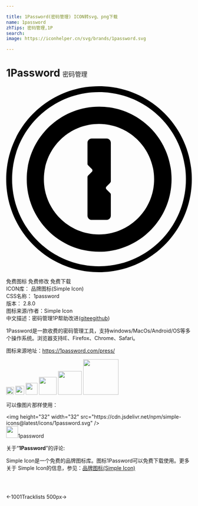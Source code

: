 ```yaml
---

title: 1Password(密码管理) ICON转svg、png下载
name: 1password
zhTips: 密码管理,1P
search: 
image: https://iconhelper.cn/svg/brands/1password.svg

---
```


# 1Password  <small style="font-size: 60%;font-weight: 100">密码管理</small>

<div id="svg" class="svg-wrap">
<svg role="img" viewBox="0 0 24 24" xmlns="http://www.w3.org/2000/svg"><title>1Password icon</title><path d="M10.51,10.013V7.299c0-0.306,0.248-0.554,0.554-0.554h1.911c0.306,0,0.554,0.248,0.554,0.554v4.968 c0,0.076-0.038,0.134-0.076,0.191l-0.478,0.478c-0.115,0.115-0.115,0.287,0,0.382l0.478,0.478c0.057,0.057,0.076,0.115,0.076,0.191 v2.713c0,0.306-0.248,0.554-0.554,0.554h-1.911c-0.306,0-0.554-0.248-0.554-0.554v-4.968c0-0.076,0.038-0.134,0.076-0.191 l0.478-0.478c0.115-0.115,0.115-0.287,0-0.382l-0.478-0.478C10.529,10.146,10.51,10.089,10.51,10.013z M19.127,12 c0-3.936-3.191-7.127-7.127-7.127S4.873,8.064,4.873,12S8.064,19.127,12,19.127S19.127,15.936,19.127,12z M21.382,12 c0,5.178-4.204,9.363-9.363,9.363c-5.178,0-9.363-4.204-9.363-9.363c0-5.178,4.204-9.363,9.363-9.363 C17.178,2.637,21.382,6.822,21.382,12z M0.764,12c0,6.21,5.025,11.236,11.236,11.236S23.236,18.21,23.236,12S18.21,0.764,12,0.764 S0.764,5.79,0.764,12z M0,12C0,5.369,5.369,0,12,0c6.631,0,12,5.369,12,12s-5.369,12-12,12S0,18.631,0,12z"/></svg>
</div>
<detail full-name='1password'></detail>

<div class="detail-page">
<p>
<span><span class="badge-success badge">免费图标</span> <span class="badge-success badge">免费修改</span>  <span class="badge-success badge">免费下载</span> </span>
<br/>
<span>
ICON库：
<span class="badge-secondary badge">品牌图标(Simple Icon)</span> 
</span>
<br/>
<span>
CSS名称：
<span class="badge-secondary badge">1password</span> 
</span>

<br/>
<span>
版本：
<span class="badge-secondary badge">2.8.0</span> 
</span>
<br/>
<span>图标来源/作者：<span class="badge-light badge">Simple Icon</span></span> 
<br/>
<span class="zh-detail">中文描述：<span class="badge-primary badge">密码管理</span><span class="badge-primary badge">1P</span><span class="help-link"><span>帮助改进</span>(<a href="https://gitee.com/liuwave/icon-helper/edit/master/json/brands/1password.json" target="_blank" rel="noopener noreferrer">gitee</a><a href="https://github.com/liuwave/icon-helper/edit/master/json/brands/1password.json" target="_blank" rel="noopener noreferrer">github</a></span>)</span><br/>
</p>
</div><div class="description description alert alert-light"><p>1Password是一款收费的密码管理工具，支持windows/MacOs/Android/OS等多个操作系统。浏览器支持IE、Firefox、Chrome、Safari。</p><p>图标来源地址：<a href="https://1password.com/press/" target="_blank" rel="noopener noreferrer">https://1password.com/press/</a></p></div>
<div class="alert alert-dark">
<img height="21" width="21" src="https://cdn.jsdelivr.net/npm/simple-icons@latest/icons/1password.svg" />
<img height="24" width="24" src="https://cdn.jsdelivr.net/npm/simple-icons@latest/icons/1password.svg" />
<img height="32" width="32" src="https://cdn.jsdelivr.net/npm/simple-icons@latest/icons/1password.svg" />
<img height="48" width="48" src="https://cdn.jsdelivr.net/npm/simple-icons@latest/icons/1password.svg" />
<img height="64" width="64" src="https://cdn.jsdelivr.net/npm/simple-icons@latest/icons/1password.svg" />
<img height="96" width="96" src="https://cdn.jsdelivr.net/npm/simple-icons@latest/icons/1password.svg" />

</div>
<div>
  <p>可以像图片那样使用：    
  </p>
  <div class="alert alert-primary" style="font-size: 14px">
    &lt;img height="32" width="32" src="https://cdn.jsdelivr.net/npm/simple-icons@latest/icons/1password.svg" /&gt;
    <copy-btn content='<img height="32" width="32" src="https://cdn.jsdelivr.net/npm/simple-icons@latest/icons/1password.svg" />'></copy-btn>
  </div>
  <div class="alert alert-secondary">
    <img height="32" width="32" src="https://cdn.jsdelivr.net/npm/simple-icons@latest/icons/1password.svg" />1password
    <copy-btn content="1password" btn-title="复制图标名称"></copy-btn>
  </div>
</div>
<div class="icon-detail__container">
<p>关于“<b>1Password</b>”的评论:</p>
</div>
<Vssue title="关于“1Password”的评论" />
<div><p>Simple Icon是一个免费的品牌图标库。图标1Password可以免费下载使用。更多关于  Simple Icon的信息，参见：<a target="_blank" href="https://iconhelper.cn/brands.html">品牌图标(Simple Icon)</a>
</p></div>


<div style="padding:2rem 0 " class="page-nav"><p class="inner"><span class="prev">←<router-link to="/icon/1001tracklists.html">1001Tracklists</router-link></span> <span class="next"><router-link to="/icon/500px.html">500px</router-link>→</span></p></div>
